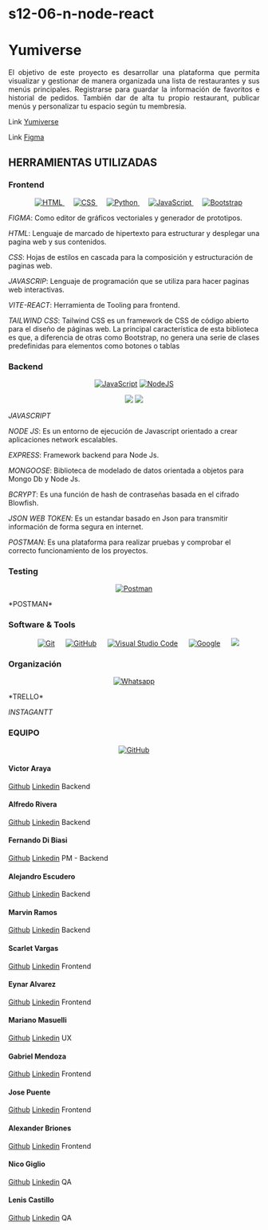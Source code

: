 # s12-06-n-node-react

# **Yumiverse**

<p align="justify"> 
El objetivo de este proyecto es desarrollar una plataforma que permita visualizar y gestionar de manera organizada una lista de restaurantes y sus menús principales. Registrarse para guardar la información de favoritos e historial de pedidos. También dar de alta tu propio restaurant, publicar menús y personalizar tu espacio según tu membresía.

</p>

Link [Yumiverse](https://yumiverse-gip1sybvv-yumiverses-projects.vercel.app/ "Yumiverse")

Link [Figma](https://www.figma.com/file/JtfUmoUezgVkhz9uewHclu/Yumiverse?type=design&node-id=0-1&mode=design&t=CpkeBA8teQyxgU7J-0 "Figma")

## HERRAMIENTAS UTILIZADAS

### Frontend

<p align="center"> 
  &emsp; 
  <a href="https://www.w3.org/html/" target="_blank"> 
   <img alt="HTML" src="https://img.shields.io/badge/HTML5%20-%23E34F26.svg?style=plastic&logo=html5&logoColor=white">
  </a>   
  &emsp;
  <a href="https://www.w3schools.com/css/" target="_blank">
    <img alt="CSS" src="https://img.shields.io/badge/CSS%20-%231572B6.svg?style=plastic&logo=css3&logoColor=white">
  </a> 
  &emsp;
  <a href="https://www.python.org" target="_blank">
    <img alt="Python" src="https://img.shields.io/badge/react-%2361DAFB.svg?style=plastic&logo=React&logoColor=black">
  </a>
  &emsp;
  <a href="https://developer.mozilla.org/en-US/docs/Web/JavaScript" target="_blank"> 
     <img alt="JavaScript" src="https://img.shields.io/badge/JavaScript%20-%23F7DF1E.svg?style=plastic&logo=javascript&logoColor=black">
   </a>
    &emsp;
   <a href="https://github.com/Bouaskaoun"><img alt="Bootstrap" src="https://img.shields.io/badge/Bootstrap%20-%23150458.svg?logo=Bootstrap&logoColor=white"></a>
</p>

_FIGMA_: Como editor de gráficos vectoriales y generador de prototipos.

_HTML_: Lenguaje de marcado de hipertexto para estructurar y desplegar una pagina web y sus contenidos.

_CSS_: Hojas de estilos en cascada para la composición y estructuración de paginas web.

_JAVASCRIP_: Lenguaje de programación que se utiliza para hacer paginas web interactivas.

_VITE-REACT_: Herramienta de Tooling para frontend.

_TAILWIND CSS_: Tailwind CSS es un framework de CSS de código abierto​ para el diseño de páginas web. La principal característica de esta biblioteca es que, a diferencia de otras como Bootstrap, no genera una serie de clases predefinidas para elementos como botones o tablas

### Backend

<p align="center">
    <a href="https://github.com/search?q=user%3ADenverCoder1+is%3Arepo+language%3Ajavascript"><img alt="JavaScript" src="https://img.shields.io/badge/JavaScript%20-%23F7DF1E.svg?logo=javascript&logoColor=black"></a>
    <a href="https://github.com/search?q=user%3ADenverCoder1+is%3Arepo+language%3Ajavascript"><img alt="NodeJS" src="https://img.shields.io/badge/Node.js%20-%2343853D.svg?logo=node.js&logoColor=white"></a>
</p>
<p align="center">
<span>
   <img src="https://img.shields.io/badge/MongoDB-4EA94B?style=for-the-badge&logo=mongodb&logoColor=white">
   <img src="https://img.shields.io/badge/Express.js-000000?style=for-the-badge&logo=express&logoColor=white"> 
</span>
</p>

_JAVASCRIPT_

_NODE JS_: Es un entorno de ejecución de Javascript orientado a crear aplicaciones network escalables.

_EXPRESS_: Framework backend para Node Js.

_MONGOOSE_: Biblioteca de modelado de datos orientada a objetos para Mongo Db y Node Js.

_BCRYPT_: Es una función de hash de contraseñas basada en el cifrado Blowfish.

_JSON WEB TOKEN_: Es un estandar basado en Json para transmitir información de forma segura en internet.

_POSTMAN_: Es una plataforma para realizar pruebas y comprobar el correcto funcionamiento de los proyectos.

### Testing

<p align="center">
    <a href="https://github.com/Bouaskaoun"><img alt="Postman" src="https://img.shields.io/badge/Postman-FF6C37?logo=postman&logoColor=white"></a>
    
</p>
*POSTMAN*

### Software & Tools

<p align="center">
    &emsp;
    <a href="#"><img alt="Git" src="https://img.shields.io/badge/Git%20-%23F05033.svg?style=plastic&logo=git&logoColor=white"></a>
    &emsp;
    <a href="#"><img alt="GitHub" src="https://img.shields.io/badge/github-%23181717.svg?style=plastic&logo=github&logoColor=white"></a>
    &emsp;
    <a href="#"><img alt="Visual Studio Code" src="https://img.shields.io/badge/Visual%20Studio%20Code-0078d7.svg?style=plastic&logo=visual-studio-code&logoColor=white"></a>
    &emsp;
    <a href="#"><img alt = "Google" src="https://img.shields.io/badge/google-%234285F4.svg?style=plastic&logo=google&logoColor=white" /></a>
    &emsp;
    <a href="#"><img src="https://img.shields.io/badge/Linux-FCC624?style=plastic&logo=linux&logoColor=black"></a>

### Organización

<p align="center">
	<a href="https://wa.me/0201208822340"><img src="https://img.shields.io/badge/whatsapp-%2325D366.svg?style=plastic&logo=whatsapp&logoColor=white" alt="Whatsapp"/></a>
	
</p>
*TRELLO*

_INSTAGANTT_

### EQUIPO

<p align="center">
	<a href="https://github.com/No-Country/s12-06-n-node-react"><img src="https://img.shields.io/badge/github-%23181717.svg?style=plastic&logo=github&logoColor=white" alt="GitHub"/></a>
</p>

#### Victor Araya

[Github](https://github.com/varayac "Github")
[Linkedin](www.linkedin.com/in/victor-a/"Linkedin")
Backend

#### Alfredo Rivera

[Github](https://github.com/lariverag "Github")
[Linkedin](http://www.linkedin.com/in/alfredorivera1982 "Linkedin")
Backend

#### Fernando Di Biasi

[Github](https://github.com/Fddibiasi "Github")
[Linkedin](https://www.linkedin.com/in/fernando-di-biasi-865b06238/ "Linkedin")
PM - Backend

#### Alejandro Escudero

[Github](https://github.com/Alekosescu "Github")
[Linkedin](https://www.linkedin.com/in/alejandrogescudero"Linkedin")
Backend

#### Marvin Ramos

[Github](https://github.com/marvnramos "Github")
[Linkedin](https://www.linkedin.com/in/marvn-ramos/"Linkedin")
Backend

#### Scarlet Vargas

[Github](https://github.com/scarletvargas "Github")
[Linkedin](https://www.linkedin.com/in/scarletvargas-systems-engineer/"Linkedin")
Frontend

#### Eynar Alvarez

[Github](https://github.com/Eynar92 "Github")
[Linkedin]("Linkedin")
Frontend

#### Mariano Masuelli

[Github](https://github.com/MarianoAMB "Github")
[Linkedin]("https://www.linkedin.com/in/marianomasuelli/ "Linkedin")
UX

#### Gabriel Mendoza

[Github](https://github.com/xzAnarchy "Github")
[Linkedin](https://www.linkedin.com/in/gabriel-mendoza-a1a077227/ "Linkedin")
Frontend

#### Jose Puente

[Github](https://github.com/Jose-Puente2001 "Github")
[Linkedin](https://www.linkedin.com/in/josé-puente-96214619b "Linkedin")
Frontend

#### Alexander Briones

[Github](https://github.com/alexbvart "Github")
[Linkedin](https://www.linkedin.com/in/alexbvart "Linkedin")
Frontend

#### Nico Giglio

[Github](https://github.com/NicoGiglio "Github")
[Linkedin](www.linkedin.com/in/santiagonicolasgiglio "Linkedin")
QA

#### Lenis Castillo

[Github](https://github.com/lencasb "Github")
[Linkedin](https://www.linkedin.com/in/lenis-castillo-bolivar/ "Linkedin")
QA
